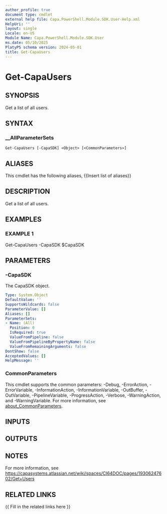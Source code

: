 ```yaml
---
author_profile: true
document type: cmdlet
external help file: Capa.PowerShell.Module.SDK.User-Help.xml
HelpUri: ''
layout: single
Locale: en-US
Module Name: Capa.PowerShell.Module.SDK.User
ms.date: 05/10/2025
PlatyPS schema version: 2024-05-01
title: Get-CapaUsers
---
```


# Get-CapaUsers

## SYNOPSIS

Get a list of all users.

## SYNTAX

### __AllParameterSets

```
Get-CapaUsers [-CapaSDK] <Object> [<CommonParameters>]
```

## ALIASES

This cmdlet has the following aliases,
  {{Insert list of aliases}}

## DESCRIPTION

Get a list of all users.

## EXAMPLES

### EXAMPLE 1

Get-CapaUsers -CapaSDK $CapaSDK

## PARAMETERS

### -CapaSDK

The CapaSDK object.

```yaml
Type: System.Object
DefaultValue: ''
SupportsWildcards: false
ParameterValue: []
Aliases: []
ParameterSets:
- Name: (All)
  Position: 0
  IsRequired: true
  ValueFromPipeline: false
  ValueFromPipelineByPropertyName: false
  ValueFromRemainingArguments: false
DontShow: false
AcceptedValues: []
HelpMessage: ''
```

### CommonParameters

This cmdlet supports the common parameters: -Debug, -ErrorAction, -ErrorVariable,
-InformationAction, -InformationVariable, -OutBuffer, -OutVariable, -PipelineVariable,
-ProgressAction, -Verbose, -WarningAction, and -WarningVariable. For more information, see
[about_CommonParameters](https://go.microsoft.com/fwlink/?LinkID=113216).

## INPUTS

## OUTPUTS

## NOTES

For more information, see https://capasystems.atlassian.net/wiki/spaces/CI64DOC/pages/19306247602/Get+Users


## RELATED LINKS

{{ Fill in the related links here }}

